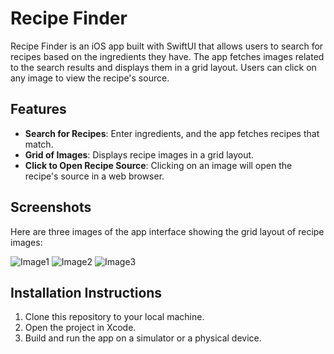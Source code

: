 # Recipe Finder

Recipe Finder is an iOS app built with SwiftUI that allows users to search for recipes based on the ingredients they have. The app fetches images related to the search results and displays them in a grid layout. Users can click on any image to view the recipe's source.

## Features

- **Search for Recipes**: Enter ingredients, and the app fetches recipes that match.
- **Grid of Images**: Displays recipe images in a grid layout.
- **Click to Open Recipe Source**: Clicking on an image will open the recipe's source in a web browser.

## Screenshots

Here are three images of the app interface showing the grid layout of recipe images:

![Image1]([https://example.com/image1.png](https://github.com/Rakibul66/chefify-ai/blob/main/preview/a.png?raw=true))
![Image2]([https://example.com/image2.png](https://github.com/Rakibul66/chefify-ai/blob/main/preview/a.png?raw=true))
![Image3]([https://example.com/image3.png](https://github.com/Rakibul66/chefify-ai/blob/main/preview/a.png?raw=true))

## Installation Instructions

1. Clone this repository to your local machine.
2. Open the project in Xcode.
3. Build and run the app on a simulator or a physical device.

